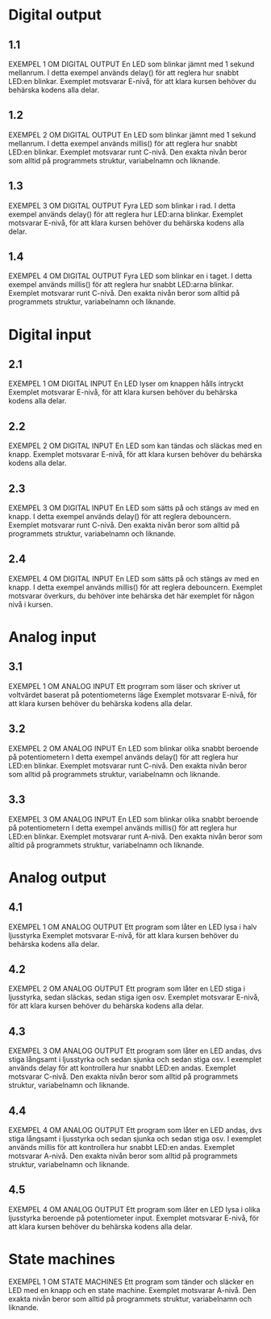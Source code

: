 # Digital output

## 1.1
EXEMPEL 1 OM DIGITAL OUTPUT
En LED som blinkar jämnt med 1 sekund mellanrum.
I detta exempel används delay() för att reglera hur snabbt LED:en blinkar.
Exemplet motsvarar E-nivå, för att klara kursen behöver du behärska kodens alla delar.

## 1.2
EXEMPEL 2 OM DIGITAL OUTPUT
En LED som blinkar jämnt med 1 sekund mellanrum.
I detta exempel används millis() för att reglera hur snabbt LED:en blinkar.
Exemplet motsvarar runt C-nivå. Den exakta nivån beror som alltid på programmets struktur, variabelnamn och liknande.

## 1.3
EXEMPEL 3 OM DIGITAL OUTPUT
Fyra LED som blinkar i rad.
I detta exempel används delay() för att reglera hur LED:arna blinkar.
Exemplet motsvarar E-nivå, för att klara kursen behöver du behärska kodens alla delar.

## 1.4
EXEMPEL 4 OM DIGITAL OUTPUT
Fyra LED som blinkar en i taget.
I detta exempel används millis() för att reglera hur snabbt LED:arna blinkar.
Exemplet motsvarar runt C-nivå. Den exakta nivån beror som alltid på programmets struktur, variabelnamn och liknande.

# Digital input

## 2.1
EXEMPEL 1 OM DIGITAL INPUT
En LED lyser om knappen hålls intryckt
Exemplet motsvarar E-nivå, för att klara kursen behöver du behärska kodens alla delar.

## 2.2
EXEMPEL 2 OM DIGITAL INPUT
En LED som kan tändas och släckas med en knapp.
Exemplet motsvarar E-nivå, för att klara kursen behöver du behärska kodens alla delar.

## 2.3
EXEMPEL 3 OM DIGITAL INPUT
En LED som sätts på och stängs av med en knapp.
I detta exempel används delay() för att reglera debouncern.
Exemplet motsvarar runt C-nivå. Den exakta nivån beror som alltid på programmets struktur, variabelnamn och liknande.

## 2.4
EXEMPEL 4 OM DIGITAL INPUT
En LED som sätts på och stängs av med en knapp.
I detta exempel används millis() för att reglera debouncern.
Exemplet motsvarar överkurs, du behöver inte behärska det här exemplet för någon nivå i kursen.

# Analog input

## 3.1
EXEMPEL 1 OM ANALOG INPUT
Ett progrram som läser och skriver ut voltvärdet baserat på potentiometerns läge
Exemplet motsvarar E-nivå, för att klara kursen behöver du behärska kodens alla delar.

## 3.2
EXEMPEL 2 OM ANALOG INPUT
En LED som blinkar olika snabbt beroende på potentiometern
I detta exempel används delay() för att reglera hur LED:en blinkar.
Exemplet motsvarar runt C-nivå. Den exakta nivån beror som alltid på programmets struktur, variabelnamn och liknande.

## 3.3
EXEMPEL 3 OM ANALOG INPUT
En LED som blinkar olika snabbt beroende på potentiometern
I detta exempel används millis() för att reglera hur LED:en blinkar.
Exemplet motsvarar runt A-nivå. Den exakta nivån beror som alltid på programmets struktur, variabelnamn och liknande.

# Analog output

## 4.1
EXEMPEL 1 OM ANALOG OUTPUT
Ett program som låter en LED lysa i halv ljusstyrka
Exemplet motsvarar E-nivå, för att klara kursen behöver du behärska kodens alla delar.

## 4.2
EXEMPEL 2 OM ANALOG OUTPUT
Ett program som låter en LED stiga i ljusstyrka, sedan släckas, sedan stiga igen osv.
Exemplet motsvarar E-nivå, för att klara kursen behöver du behärska kodens alla delar.

## 4.3
EXEMPEL 3 OM ANALOG OUTPUT
Ett program som låter en LED andas, dvs stiga långsamt i ljusstyrka och sedan sjunka och sedan stiga osv.
I exemplet används delay för att kontrollera hur snabbt LED:en andas.
Exemplet motsvarar C-nivå. Den exakta nivån beror som alltid på programmets struktur, variabelnamn och liknande.

## 4.4
EXEMPEL 4 OM ANALOG OUTPUT
Ett program som låter en LED andas, dvs stiga långsamt i ljusstyrka och sedan sjunka och sedan stiga osv.
I exemplet används millis för att kontrollera hur snabbt LED:en andas.
Exemplet motsvarar A-nivå. Den exakta nivån beror som alltid på programmets struktur, variabelnamn och liknande.

## 4.5
EXEMPEL 4 OM ANALOG OUTPUT
Ett program som låter en LED lysa i olika ljusstyrka beroende på potentiometer input.
Exemplet motsvarar E-nivå, för att klara kursen behöver du behärska kodens alla delar.

# State machines
EXEMPEL 1 OM STATE MACHINES
Ett program som tänder och släcker en LED med en knapp och en state machine.
Exemplet motsvarar A-nivå. Den exakta nivån beror som alltid på programmets struktur, variabelnamn och liknande.

